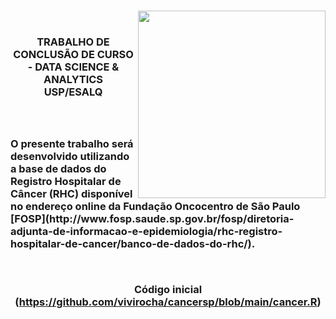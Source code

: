 <br>
<p> <img src = "http://afbdmg.com.br/wp-content/uploads/2021/03/MBA-USPESALQ-Logo-825x340.png" align="right" width=300px></p>
<br> <h3> <center> <b>TRABALHO DE CONCLUSÃO DE CURSO - DATA SCIENCE & ANALYTICS    
<center> USP/ESALQ </center> 
  

<br>
<br>

<h4><p align="left"> O presente trabalho será desenvolvido utilizando a base de dados do Registro Hospitalar de Câncer (RHC) disponível no endereço online
da Fundação Oncocentro de São Paulo [FOSP](http://www.fosp.saude.sp.gov.br/fosp/diretoria-adjunta-de-informacao-e-epidemiologia/rhc-registro-hospitalar-de-cancer/banco-de-dados-do-rhc/).</p>
<br>

Código inicial (https://github.com/vivirocha/cancersp/blob/main/cancer.R)